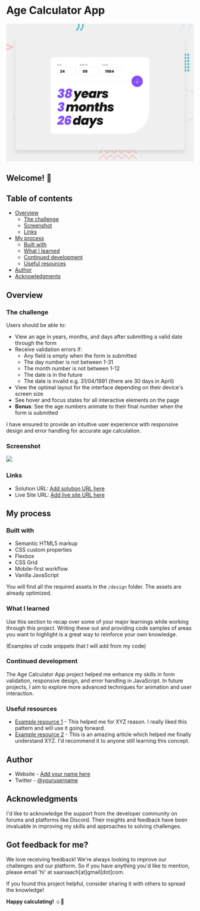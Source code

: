 # Age Calculator App

![Design preview for the Age Calculator app coding challenge](./design/desktop-preview.jpg)

## Welcome! 👋

## Table of contents

- [Overview](#overview)
  - [The challenge](#the-challenge)
  - [Screenshot](#screenshot)
  - [Links](#links)
- [My process](#my-process)
  - [Built with](#built-with)
  - [What I learned](#what-i-learned)
  - [Continued development](#continued-development)
  - [Useful resources](#useful-resources)
- [Author](#author)
- [Acknowledgments](#acknowledgments)

## Overview

### The challenge

Users should be able to:

- View an age in years, months, and days after submitting a valid date through the form
- Receive validation errors if:
  - Any field is empty when the form is submitted
  - The day number is not between 1-31
  - The month number is not between 1-12
  - The date is in the future
  - The date is invalid e.g. 31/04/1991 (there are 30 days in April)
- View the optimal layout for the interface depending on their device's screen size
- See hover and focus states for all interactive elements on the page
- **Bonus**: See the age numbers animate to their final number when the form is submitted

I have ensured to provide an intuitive user experience with responsive design and error handling for accurate age calculation.

### Screenshot

![](./screenshot.jpg)

### Links

- Solution URL: [Add solution URL here](https://your-solution-url.com)
- Live Site URL: [Add live site URL here](https://your-live-site-url.com)

## My process

### Built with

- Semantic HTML5 markup
- CSS custom properties
- Flexbox
- CSS Grid
- Mobile-first workflow
- Vanilla JavaScript

You will find all the required assets in the `/design` folder. The assets are already optimized.

### What I learned

Use this section to recap over some of your major learnings while working through this project. Writing these out and providing code samples of areas you want to highlight is a great way to reinforce your own knowledge.

(Examples of code snippets that I will add from my code)

### Continued development

The Age Calculator App project helped me enhance my skills in form validation, responsive design, and error handling in JavaScript. In future projects, I aim to explore more advanced techniques for animation and user interaction.

### Useful resources

- [Example resource 1](https://www.example.com) - This helped me for XYZ reason. I really liked this pattern and will use it going forward.
- [Example resource 2](https://www.example.com) - This is an amazing article which helped me finally understand XYZ. I'd recommend it to anyone still learning this concept.

## Author

- Website - [Add your name here](https://www.your-portfolio-site.com)
- Twitter - [@yourusername](https://www.twitter.com/yourusername)

## Acknowledgments

I'd like to acknowledge the support from the developer community on forums and platforms like Discord. Their insights and feedback have been invaluable in improving my skills and approaches to solving challenges.

## Got feedback for me?

We love receiving feedback! We're always looking to improve our challenges and our platform. So if you have anything you'd like to mention, please email 'hi' at saarsaach[at]gmail[dot]com.

If you found this project helpful, consider sharing it with others to spread the knowledge!

**Happy calculating!** ☺️🚀
